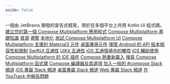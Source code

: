 ```yaml
---
aside: false
---
```

<topic
	xmlns:xsi="http://www.w3.org/2001/XMLSchema-instance"
	xsi:noNamespaceSchemaLocation="https://resources.jetbrains.com/writerside/1.0/topic.v2.xsd"
	title="Compose Multiplatform 入門" id="compose-multiplatform">
    <section-starting-page>
        <title>Compose Multiplatform 入門</title>
        <description>
            一個由 JetBrains 開發的宣告式框架，用於在多個平台上共用 Kotlin UI 程式碼。
        </description>
        <spotlight>
            <a href="compose-multiplatform-create-first-app.md" summary="建立並探索第一個 Compose Multiplatform 應用程式的教學" type="cross-platform">建立您的第一個 Compose Multiplatform 應用程式</a>
            <a href="compose-layout.md" type="learn" summary="學習使用 Compose 製作 UI 的基礎知識">Compose Multiplatform 基礎知識</a>
        </spotlight>
        <primary>
            <title>常見使用案例</title>
            <a href="compose-multiplatform-resources.md" summary="在跨平台應用程式中管理和共用通用資產">資源</a>
            <a href="compose-navigation.md" summary="使用多平台 Navigation 函式庫在 Compose Multiplatform 應用程式中實作導覽">導覽</a>
            <a href="compose-localize-strings.md" summary="調整 UI 以適應不同的語言和地區">本地化</a>
            <a href="compose-test.md" summary="為 Compose Multiplatform 應用程式編寫並執行 UI 測試">測試 Compose Multiplatform UI</a>
        </primary>
        <secondary>
            <title>參考</title>
            <a href="https://kotlinlang.org/api/compose-multiplatform/material3/" summary="帶有互動式預覽的 API 參考">Compose Multiplatform 支援的 Material3 元件</a>
            <a href="compose-desktop-components.md" summary="由 Compose Multiplatform 實作的桌面專用元件列表">桌面專用元件</a>
            <a href="compose-android-only-components.md" summary="Android 獨有或不常用的 API 列表">僅限 Android 的 API</a>
            <a href="compose-compatibility-and-versioning.md" summary="有關 Compose Multiplatform 發佈的相容性資訊">版本相容性和限制</a>
        </secondary>
        <misc>
            <links narrow="true">
                <group>
                    <title>iOS 專屬功能</title>
                    <a href="compose-swiftui-integration.md" summary="與 SwiftUI 的互通性：在原生檢視中使用 Compose 反之亦然">SwiftUI 互通性</a>
                    <a href="compose-uikit-integration.md" summary="與 UIKit 的互通性：在原生檢視中使用 Compose 反之亦然">UIKit 互通性</a>
                    <a href="compose-ios-touch.md" summary="了解 Compose Multiplatform 如何在互通情境中處理觸控事件">iOS 互通情境中的觸控</a>
                    <a href="compose-ios-accessibility.md" summary="了解目前對 iOS 輔助使用服務的支援程度">iOS 輔助使用</a>
                </group>
                <group>
                    <title>工具</title>
                    <a href="https://plugins.jetbrains.com/plugin/14936-kotlin-multiplatform" summary="適用於 IntelliJ IDEA 和 Android Studio 的 Kotlin Multiplatform 插件">Compose Multiplatform 的 IDE 插件</a>
                    <a href="compose-hot-reload.md" summary="使用 Compose 熱重新載入快速迭代您的 UI">Compose 熱重新載入</a>
                    <a href="https://klibs.io/" summary="由 JetBrains 開發的 Kotlin Multiplatform 函式庫實驗性搜尋平台">搜尋 Compose Multiplatform 函式庫</a>
                    <a href="https://kotlinlang.org/docs/compose-compiler-options.html" summary="Kotlin 附帶的 Compose 編譯器選項">Compose 編譯器及其選項</a>
                </group>
                <group>
                    <title>社群與協助</title>
                    <a href="https://kotlinlang.slack.com/archives/CJLTWPH7S" summary="Kotlin 工作區中與 Compose 相關的主要頻道">加入一般的 #compose Slack 頻道</a>
                    <a href="https://kotlinlang.slack.com/archives/C0346LWVBJ4" summary="iOS 專屬的 Compose Multiplatform 頻道">iOS 專屬 Slack 頻道</a>
                    <a href="https://kotlinlang.slack.com/archives/C01D6HTPATV" summary="桌面專屬的 Compose Multiplatform 頻道">桌面專屬 Slack 頻道</a>
                    <a href="https://kotlinlang.slack.com/archives/C01F2HV7868" summary="Web 專屬的 Compose Multiplatform 頻道">Web 專屬 Slack 頻道</a>
                    <a href="https://youtrack.jetbrains.com/newIssue?project=CMP" summary="Compose Multiplatform 問題追蹤器">在 YouTrack 中報告問題</a>
                </group>
            </links>
        </misc>
    </section-starting-page>
</topic>